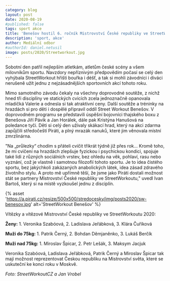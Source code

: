 ```yaml
---
category: blog
layout: post
date: 2020-08-19
#published: false
tags: sport akce
title: 'Benešov hostil 6. ročník Mistrovství České republiky ve StreetWorkoutu'
description: 'sport, akce'
author: Mediální odbor
#authorId: daniel.netusil
image: posts/2020/Streetworkout.jpg
---
```


Sobotní den patřil nejlepším atletkám, atletům české scény a všem milovníkům sportu. Navzdory nepříznivým předpovědím počasí se celý den vyhýbala StreetWorkout hřišti bouřka i déšť, a tak si mohli závodníci i diváci nerušeně užít jednu z nejzásadnějších sportovních akcí tohoto roku.

Mimo samotného závodu čekaly na všechny doprovodné soutěže, z nichž hned tři disciplíny ve statických cvicích zcela jednoznačně opanovala mladičká Valerie a odnesla si tak atraktivní ceny. Další soutěže a tréninky na hrazdách si pro děti i dospělé připravil oddíl Street Workout Benešov. V doprovodném programu se představili úspěšní bojovníci thajského boxu z Benešova Jiří Pávik a Jan Horálek, dále pak Kristýna Hanušová na poledance tyči. Děti si celý den užívaly skákací hrad, který na akci zdarma zapůjčili středočeští Piráti, a plný mrazák nanuků, které jim věnovala místní zmrzlinárna.

"Na „průlezky“ chodím s přáteli cvičit třikrát týdně již přes rok… Kromě toho, že mi cvičení na hrazdách zlepšuje fyzickou i psychickou kondici, spojuje také lidi z různých sociálních vrstev, bez ohledu na věk, pohlaví, rasu nebo vyznání, což je vlastně i samotnou filozofií tohoto sportu. Je to idea čistého sportu, bez jakýchkoli zakázaných anabolických látek, idea zásad zdravého životního stylu. A proto mě upřímně těší, že jsme jako Piráti dostali možnost stát se partnery Mistrovství České republiky ve StreetWorkoutu," uvedl Ivan Bartoš, který si na místě vyzkoušel jednu z disciplín.

{% asset 'https://a.pirati.cz/resize/500x500/stredocesky/img/posts2020/sw-benesov.jpg' alt='StreetWorkout Benešov' %}

Vítězky a vítězové Mistrovství České republiky ve StreetWorkoutu 2020:

**Ženy:** 1. Veronika Szabóová, 2. Ladislava Jeřábková, 3. Klára Čuříková

**Muži do 75kg:** 1. Patrik Černý, 2. Bohdan Děmjaněnko, 3. Lukáš Berčík

**Muži nad 75kg:** 1. Miroslav Špicar, 2. Petr Lešák, 3. Maksym Jacjuk

Veronika Szabóová, Ladislava Jeřábková, Patrik Černý a Miroslav Špicar tak mají možnost reprezentovat Českou republiku na Mistrovství světa, které se uskuteční ke konci roku v Moskvě.

*Foto: StreetWorkoutCZ a Jan Vrobel*
